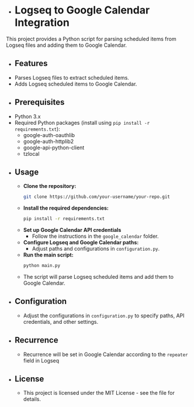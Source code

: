 - # Logseq to Google Calendar Integration
  
This project provides a Python script for parsing scheduled items from Logseq files and adding them to Google Calendar.  
- ## Features
- Parses Logseq files to extract scheduled items.
- Adds Logseq scheduled items to Google Calendar.
- ## Prerequisites
- Python 3.x
- Required Python packages (install using `pip install -r requirements.txt`):
	- google-auth-oauthlib
	- google-auth-httplib2
	- google-api-python-client
	- tzlocal
- ## Usage
	- **Clone the repository:**
	  ```bash
	  git clone https://github.com/your-username/your-repo.git
	  ```
	- **Install the required dependencies:**
	  ```bash
	  pip install -r requirements.txt
	  ```
	- **Set up Google Calendar API credentials**
		- Follow the instructions in the `google_calendar` folder.
	- **Configure Logseq and Google Calendar paths:**
		- Adjust paths and configurations in `configuration.py`.
	- **Run the main script:**
	  ```bash
	  python main.py
	  ```
	- The script will parse Logseq scheduled items and add them to Google Calendar.
- ## Configuration
	- Adjust the configurations in `configuration.py` to specify paths, API credentials, and other settings.
- ## Recurrence
	- Recurrence will be set in Google Calendar according to the `repeater` field in Logseq
- ## License
	- This project is licensed under the MIT License - see the file for details.

